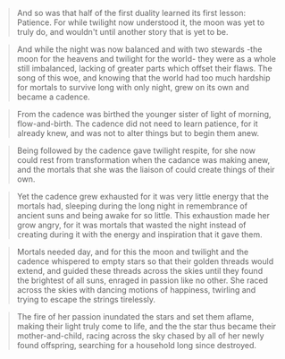 >And so was that half of the first duality learned its first lesson: Patience. For while twilight now understood it, the moon was yet to truly do, and wouldn't until another story that is yet to be.

>And while the night was now balanced and with two stewards -the moon for the heavens and twilight for the world- they were as a whole still imbalanced, lacking of greater parts which offset their flaws. The song of this woe, and knowing that the world had too much hardship for mortals to survive long with only night, grew on its own and became a cadence.

>From the cadence was birthed the younger sister of light of morning, flow-and-birth. The cadence did not need to learn patience, for it already knew, and was not to alter things but to begin them anew.

>Being followed by the cadence gave twilight respite, for she now could rest from transformation when the cadance was making anew, and the mortals that she was the liaison of could create things of their own.

>Yet the cadence grew exhausted for it was very little energy that the mortals had, sleeping during the long night in remembrance of ancient suns and being awake for so little. This exhaustion made her grow angry, for it was mortals that wasted the night instead of creating during it with the energy and inspiration that it gave them.

>Mortals needed day, and for this the moon and twilight and the cadence whispered to empty stars so that their golden threads would extend, and guided these threads across the skies until they found the brightest of all suns, enraged in passion like no other. She raced across the skies with dancing motions of happiness, twirling and trying to escape the strings tirelessly.

>The fire of her passion inundated the stars and set them aflame, making their light truly come to life, and the the star thus became their mother-and-child, racing across the sky chased by all of her newly found offspring, searching for a household long since destroyed.